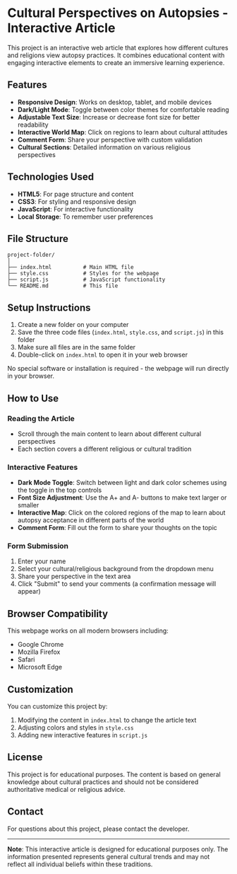 # Cultural Perspectives on Autopsies - Interactive Article

This project is an interactive web article that explores how different cultures and religions view autopsy practices. It combines educational content with engaging interactive elements to create an immersive learning experience.

## Features

- **Responsive Design**: Works on desktop, tablet, and mobile devices
- **Dark/Light Mode**: Toggle between color themes for comfortable reading
- **Adjustable Text Size**: Increase or decrease font size for better readability
- **Interactive World Map**: Click on regions to learn about cultural attitudes
- **Comment Form**: Share your perspective with custom validation
- **Cultural Sections**: Detailed information on various religious perspectives

## Technologies Used

- **HTML5**: For page structure and content
- **CSS3**: For styling and responsive design
- **JavaScript**: For interactive functionality
- **Local Storage**: To remember user preferences

## File Structure

```
project-folder/
│
├── index.html          # Main HTML file
├── style.css           # Styles for the webpage
├── script.js           # JavaScript functionality
└── README.md           # This file
```

## Setup Instructions

1. Create a new folder on your computer
2. Save the three code files (`index.html`, `style.css`, and `script.js`) in this folder
3. Make sure all files are in the same folder
4. Double-click on `index.html` to open it in your web browser

No special software or installation is required - the webpage will run directly in your browser.

## How to Use

### Reading the Article
- Scroll through the main content to learn about different cultural perspectives
- Each section covers a different religious or cultural tradition

### Interactive Features
- **Dark Mode Toggle**: Switch between light and dark color schemes using the toggle in the top controls
- **Font Size Adjustment**: Use the A+ and A- buttons to make text larger or smaller
- **Interactive Map**: Click on the colored regions of the map to learn about autopsy acceptance in different parts of the world
- **Comment Form**: Fill out the form to share your thoughts on the topic

### Form Submission
1. Enter your name
2. Select your cultural/religious background from the dropdown menu
3. Share your perspective in the text area
4. Click "Submit" to send your comments (a confirmation message will appear)

## Browser Compatibility

This webpage works on all modern browsers including:
- Google Chrome
- Mozilla Firefox
- Safari
- Microsoft Edge

## Customization

You can customize this project by:

1. Modifying the content in `index.html` to change the article text
2. Adjusting colors and styles in `style.css`
3. Adding new interactive features in `script.js`

## License

This project is for educational purposes. The content is based on general knowledge about cultural practices and should not be considered authoritative medical or religious advice.

## Contact

For questions about this project, please contact the developer.

---

**Note**: This interactive article is designed for educational purposes only. The information presented represents general cultural trends and may not reflect all individual beliefs within these traditions.
